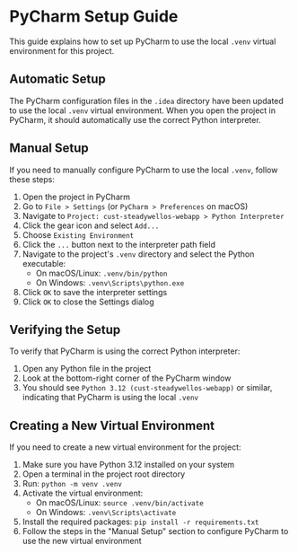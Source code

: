 # PyCharm Setup Guide

This guide explains how to set up PyCharm to use the local `.venv` virtual environment for this project.

## Automatic Setup

The PyCharm configuration files in the `.idea` directory have been updated to use the local `.venv` virtual environment. When you open the project in PyCharm, it should automatically use the correct Python interpreter.

## Manual Setup

If you need to manually configure PyCharm to use the local `.venv`, follow these steps:

1. Open the project in PyCharm
2. Go to `File > Settings` (or `PyCharm > Preferences` on macOS)
3. Navigate to `Project: cust-steadywellos-webapp > Python Interpreter`
4. Click the gear icon and select `Add...`
5. Choose `Existing Environment`
6. Click the `...` button next to the interpreter path field
7. Navigate to the project's `.venv` directory and select the Python executable:
   - On macOS/Linux: `.venv/bin/python`
   - On Windows: `.venv\Scripts\python.exe`
8. Click `OK` to save the interpreter settings
9. Click `OK` to close the Settings dialog

## Verifying the Setup

To verify that PyCharm is using the correct Python interpreter:

1. Open any Python file in the project
2. Look at the bottom-right corner of the PyCharm window
3. You should see `Python 3.12 (cust-steadywellos-webapp)` or similar, indicating that PyCharm is using the local `.venv`

## Creating a New Virtual Environment

If you need to create a new virtual environment for the project:

1. Make sure you have Python 3.12 installed on your system
2. Open a terminal in the project root directory
3. Run: `python -m venv .venv`
4. Activate the virtual environment:
   - On macOS/Linux: `source .venv/bin/activate`
   - On Windows: `.venv\Scripts\activate`
5. Install the required packages: `pip install -r requirements.txt`
6. Follow the steps in the "Manual Setup" section to configure PyCharm to use the new virtual environment